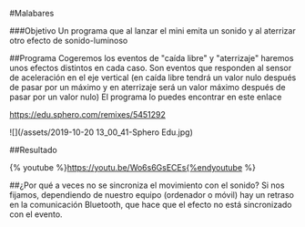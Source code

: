 #Malabares

###Objetivo
Un programa que al lanzar el mini emita un sonido y al aterrizar otro efecto de sonido-luminoso

##Programa
Cogeremos los eventos de "caída libre" y "aterrizaje" haremos unos efectos distintos en cada caso. Son eventos que responden al sensor de aceleración en el eje vertical (en caída libre tendrá un valor nulo después de pasar por un máximo y en aterrizaje será un valor máximo después de pasar por un valor nulo)
El programa lo puedes encontrar en este enlace

https://edu.sphero.com/remixes/5451292

![](/assets/2019-10-20 13_00_41-Sphero Edu.jpg)

##Resultado

{% youtube %}https://youtu.be/Wo6s6GsECEs{%endyoutube %}

##¿Por qué a veces no se sincroniza el movimiento con el sonido?
Si nos fijamos, dependiendo de nuestro equipo (ordenador o móvil) hay un retraso en la comunicación Bluetooth, que hace que el efecto no está sincronizado con el evento.